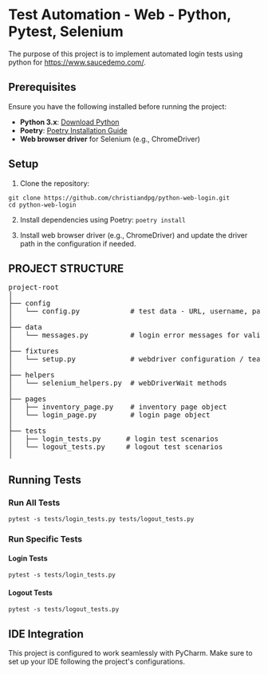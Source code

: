 # Test Automation - Web - Python, Pytest, Selenium
The purpose of this project is to implement automated login tests using python for https://www.saucedemo.com/.

## Prerequisites
Ensure you have the following installed before running the project:

- **Python 3.x**: [Download Python](https://www.python.org/downloads/)
- **Poetry**: [Poetry Installation Guide](https://python-poetry.org/docs/#installation)
- **Web browser driver** for Selenium (e.g., ChromeDriver)

## Setup
1. Clone the repository:
``````
git clone https://github.com/christiandpg/python-web-login.git
cd python-web-login
``````

2. Install dependencies using Poetry:
```poetry install```

3. Install web browser driver (e.g., ChromeDriver) and update the driver path in the configuration if needed.

## PROJECT STRUCTURE
<pre>
project-root
│
├── config
│   └── config.py            # test data - URL, username, password
│   
├── data
│   └── messages.py          # login error messages for validation 
│
├── fixtures
│   └── setup.py             # webdriver configuration / teardown 
│
├── helpers
│   └── selenium_helpers.py  # webDriverWait methods
│
├── pages
│   ├── inventory_page.py    # inventory page object
│   └── login_page.py        # login page object
│
├── tests
│   ├── login_tests.py      # login test scenarios
│   └── logout_tests.py     # logout test scenarios
│
</pre>

## Running Tests
### Run All Tests
```pytest -s tests/login_tests.py tests/logout_tests.py```

### Run Specific Tests
#### Login Tests
```pytest -s tests/login_tests.py```

#### Logout Tests
```pytest -s tests/logout_tests.py```

## IDE Integration
This project is configured to work seamlessly with PyCharm. Make sure to set up your IDE following the project's configurations.
